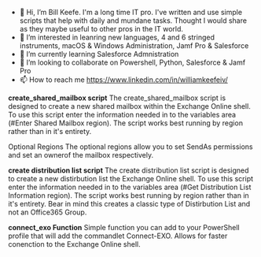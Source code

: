 - 👋 Hi, I’m Bill Keefe. I'm a long time IT pro. I've written and use simple scripts that help with daily and mundane tasks. Thought I would share as they maybe useful to other pros in the IT world. 
- 👀 I’m interested in leanring new languages, 4 and 6 stringed instruments, macOS & Windows Administration, Jamf Pro & Salesforce
- 🌱 I’m currently learning Salesforce Admnistration
- 💞️ I’m looking to collaborate on Powershell, Python, Salesforce & Jamf Pro
- 📫 How to reach me https://www.linkedin.com/in/williamkeefeiv/

<!---
billkeefe37/billkeefe37 is a ✨ special ✨ repository because its `README.md` (this file) appears on your GitHub profile.
You can click the Preview link to take a look at your changes.
--->

**create_shared_mailbox script**
The create_shared_mailbox script is designed to create a new shared mailbox within the Exchange Online shell. To use this script enter the information needed in to the variables area (#Enter Shared Mailbox region). The script works best running by region rather than in it's entirety. 

Optional Regions
The optional regions allow you to set SendAs permissions and set an ownerof the mailbox respectively. 

**create distribution list script**
The create distribution list script is designed to create a new distirbution list the Exchange Online shell. To use this script enter the information needed in to the variables area (#Get Distribution List Information region). The script works best running by region rather than in it's entirety. Bear in mind this creates a classic type of Distirbution List and not an Office365 Group. 

**connect_exo Function**
Simple function you can add to your PowerShell profile that will add the commandlet Connect-EXO. Allows for faster conenction to the Exchange Online shell.  
